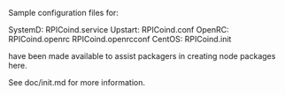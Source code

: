 Sample configuration files for:

SystemD: RPICoind.service
Upstart: RPICoind.conf
OpenRC:  RPICoind.openrc
         RPICoind.openrcconf
CentOS:  RPICoind.init

have been made available to assist packagers in creating node packages here.

See doc/init.md for more information.
